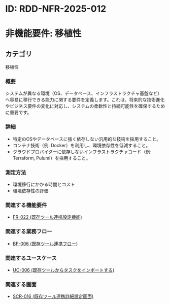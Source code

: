 # ID: RDD-NFR-2025-012

# 非機能要件: 移植性

## カテゴリ

移植性

### 概要

システムが異なる環境（OS、データベース、インフラストラクチャ基盤など）へ容易に移行できる能力に関する要件を定義します。これは、将来的な技術進化やビジネス要件の変化に対応し、システムの柔軟性と持続可能性を確保するために重要です。

### 詳細

- 特定のOSやデータベースに強く依存しない汎用的な技術を採用すること。
- コンテナ技術（例: Docker）を利用し、環境依存性を低減すること。
- クラウドプロバイダーに依存しないインフラストラクチャコード（例: Terraform,
  Pulumi）を採用すること。

### 測定方法

- 環境移行にかかる時間とコスト
- 環境依存性の評価

### 関連する機能要件

- [FR-022 (既存ツール連携設定機能)](../functional-requirements/fr-022-external-tool-integration-settings-function.md)

### 関連する業務フロー

- [BF-006 (既存ツール連携フロー)](../business-flows/bf-006-existing-tool-integration-flow.md)

### 関連するユースケース

- [UC-006 (既存ツールからタスクをインポートする)](../use-cases/uc-006-import-tasks-from-existing-tool.md)

### 関連する画面

- [SCR-016 (既存ツール連携詳細設定画面)](../screens/scr-016-external-tool-integration-settings-screen.md)
